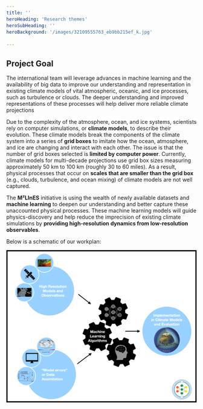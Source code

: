```yaml
---
title: ''
heroHeading: 'Research themes'
heroSubHeading: ''
heroBackground: '/images/32109555763_eb9bb215ef_k.jpg'

---
```


## Project Goal

The international team will leverage advances in machine learning and the availability of big data to improve our understanding and representation in existing climate models of vital atmospheric, oceanic, and ice processes, such as turbulence or clouds. The deeper understanding and improved representations of these processes will help deliver more reliable climate projections

Due to the complexity of the atmosphere, ocean, and ice systems, scientists rely on computer simulations, or **climate models**, to describe their evolution. These climate models break the components of the climate system into a series of **grid boxes** to imitate how the ocean, atmosphere, and ice are changing and interact with each other. The issue is that the number of grid boxes selected is **limited by computer power**. Currently, climate models for multi-decade projections use grid box sizes measuring approximately 50 km to 100 km (roughly 30 to 60 miles). As a result, physical processes that occur on **scales that are smaller than the grid box** (e.g., clouds, turbulence, and ocean mixing) of climate models are not well captured.    

The **M²LInES** initiative is using the wealth of newly available datasets and **machine learning** to deepen our understanding and better capture these unaccounted physical processes. These machine learning models will guide physics-discovery and help reduce the imprecision of existing climate simulations by **providing high-resolution dynamics from low-resolution observables**.  

Below is a schematic of our workplan: 

![workplan](research-images/workplan.png)

